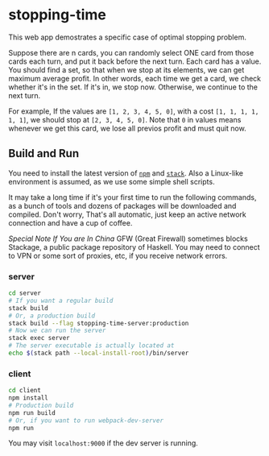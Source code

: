 # stopping-time

This web app demostrates a specific case of optimal stopping problem.

Suppose there are n cards, you can randomly select ONE card from
those cards each turn, and put it back before the next turn.
Each card has a value. You should find a set, so that when we stop
at its elements, we can get maximum average profit.
In other words, each time we get a card, we check whether it's
in the set. If it's in, we stop now. Otherwise, we continue to
the next turn.

For example, If the values are `[1, 2, 3, 4, 5, 0]`, with a cost
`[1, 1, 1, 1, 1, 1]`, we should stop at `[2, 3, 4, 5, 0]`. Note
that `0` in values means whenever we get this card, we lose all
previos profit and must quit now.

## Build and Run

You need to install the latest version of [`npm`][2] and [`stack`][1].
Also a Linux-like environment is assumed, as we use some simple shell
scripts.

It may take a long time if it's your first time to run the
following commands, as a bunch of tools and dozens of packages
will be downloaded and compiled. Don't worry, That's all automatic,
just keep an active network connection and have a cup of coffee.

*Special Note If You are In China* GFW (Great Firewall) sometimes blocks Stackage, a
public package repository of Haskell. You may need to connect to
VPN or some sort of proxies, etc, if you receive network errors.

### server
```sh
cd server
# If you want a regular build
stack build
# Or, a production build
stack build --flag stopping-time-server:production
# Now we can run the server
stack exec server
# The server executable is actually located at
echo $(stack path --local-install-root)/bin/server
```

### client
```sh
cd client
npm install
# Production build
npm run build
# Or, if you want to run webpack-dev-server
npm run
```
You may visit `localhost:9000` if the dev server is running.

[1]: https://docs.haskellstack.org/en/stable/install_and_upgrade/
[2]: https://www.npmjs.com/get-npm
